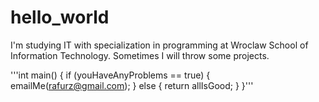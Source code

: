 # hello_world

I'm studying IT with specialization in programming at Wroclaw School of Information Technology.
Sometimes I will throw some projects.

'''int main()
{
  if (youHaveAnyProblems == true)
  {
   emailMe(rafurz@gmail.com);
  }
  else
  {
    return allIsGood;
  }
}'''
